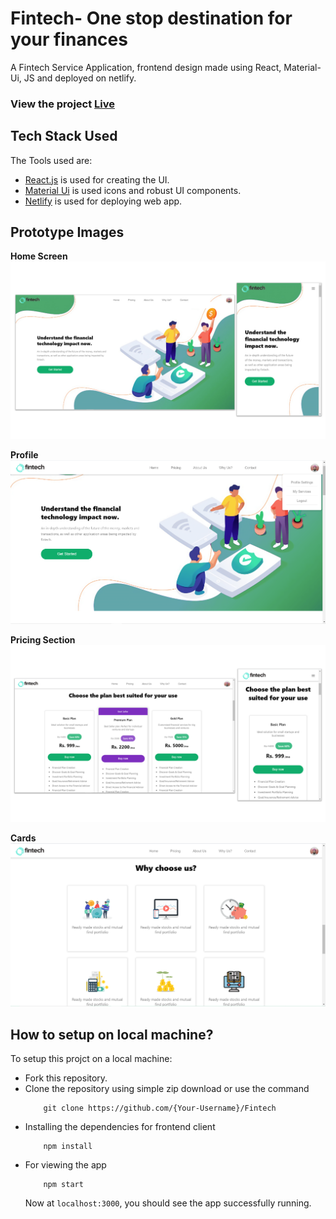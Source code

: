 # Fintech- One stop destination for your finances

A Fintech Service Application, frontend design made using React, Material-Ui, JS and deployed on netlify.

### View the project [Live](https://fintech-ksb.netlify.app/ "here")
## Tech Stack Used

The Tools used are:

* [React.js](https://github.com/facebook/react "React.js + Hooks") is used for creating the UI.
* [Material Ui](https://material-ui.com/components/icons/ "Material UI") is used icons and robust UI components.
* [Netlify](https://www.netlify.com/ "Netlify") is used for deploying web app.


## Prototype Images 

**Home Screen**
![Home Screen](prototype/home.jpg)

**Profile**
![Profile](prototype/profile.png)

**Pricing Section**
![Pricing Detail View](prototype/pricing.jpg)

**Cards**
![Cards](prototype/section.png)


## How to setup on local machine?

To setup this projct on a local machine:

* Fork this repository.
* Clone the repository using simple zip download or use the command
    ```
        git clone https://github.com/{Your-Username}/Fintech
    ```
* Installing the dependencies for frontend client
    ```
        npm install
    ```    
* For viewing the app
    ```
        npm start
    ```
    Now at `localhost:3000`, you should see the app successfully running.
